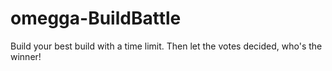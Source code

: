 # omegga-BuildBattle
Build your best build with a time limit. Then let the votes decided, who's the winner!
